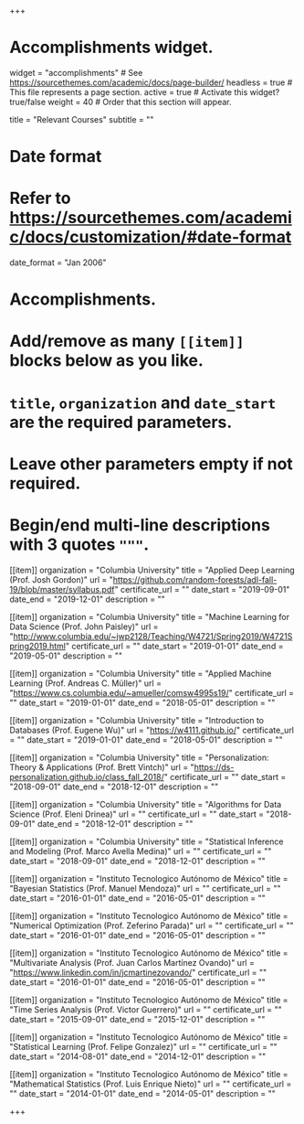 +++
# Accomplishments widget.
widget = "accomplishments"  # See https://sourcethemes.com/academic/docs/page-builder/
headless = true  # This file represents a page section.
active = true  # Activate this widget? true/false
weight = 40  # Order that this section will appear.

title = "Relevant Courses"
subtitle = ""

# Date format
#   Refer to https://sourcethemes.com/academic/docs/customization/#date-format
date_format = "Jan 2006"

# Accomplishments.
#   Add/remove as many `[[item]]` blocks below as you like.
#   `title`, `organization` and `date_start` are the required parameters.
#   Leave other parameters empty if not required.
#   Begin/end multi-line descriptions with 3 quotes `"""`.

[[item]]
  organization = "Columbia University"
  title = "Applied Deep Learning (Prof. Josh Gordon)"
  url = "https://github.com/random-forests/adl-fall-19/blob/master/syllabus.pdf"
  certificate_url = ""
  date_start = "2019-09-01"
  date_end = "2019-12-01"
  description = ""

[[item]]
  organization = "Columbia University"
  title = "Machine Learning for Data Science (Prof. John Paisley)"
  url = "http://www.columbia.edu/~jwp2128/Teaching/W4721/Spring2019/W4721Spring2019.html"
  certificate_url = ""
  date_start = "2019-01-01"
  date_end = "2019-05-01"
  description = ""

[[item]]
  organization = "Columbia University"
  title = "Applied Machine Learning (Prof. Andreas C. Müller)"
  url = "https://www.cs.columbia.edu/~amueller/comsw4995s19/"
  certificate_url = ""
  date_start = "2019-01-01"
  date_end = "2018-05-01"
  description = ""

[[item]]
  organization = "Columbia University"
  title = "Introduction to Databases (Prof. Eugene Wu)"
  url = "https://w4111.github.io/"
  certificate_url = ""
  date_start = "2019-01-01"
  date_end = "2018-05-01"
  description = ""

[[item]]
  organization = "Columbia University"
  title = "Personalization: Theory & Applications (Prof. Brett Vintch)"
  url = "https://ds-personalization.github.io/class_fall_2018/"
  certificate_url = ""
  date_start = "2018-09-01"
  date_end = "2018-12-01"
  description = ""

[[item]]
  organization = "Columbia University"
  title = "Algorithms for Data Science (Prof. Eleni Drinea)"
  url = ""
  certificate_url = ""
  date_start = "2018-09-01"
  date_end = "2018-12-01"
  description = ""

[[item]]
  organization = "Columbia University"
  title = "Statistical Inference and Modeling (Prof. Marco Avella Medina)"
  url = ""
  certificate_url = ""
  date_start = "2018-09-01"
  date_end = "2018-12-01"
  description = ""

[[item]]
  organization = "Instituto Tecnologico Autónomo de México"
  title = "Bayesian Statistics (Prof. Manuel Mendoza)"
  url = ""
  certificate_url = ""
  date_start = "2016-01-01"
  date_end = "2016-05-01"
  description = ""

[[item]]
  organization = "Instituto Tecnologico Autónomo de México"
  title = "Numerical Optimization (Prof. Zeferino Parada)"
  url = ""
  certificate_url = ""
  date_start = "2016-01-01"
  date_end = "2016-05-01"
  description = ""

[[item]]
  organization = "Instituto Tecnologico Autónomo de México"
  title = "Multivariate Analysis (Prof. Juan Carlos Martínez Ovando)"
  url = "https://www.linkedin.com/in/jcmartinezovando/"
  certificate_url = ""
  date_start = "2016-01-01"
  date_end = "2016-05-01"
  description = ""

[[item]]
  organization = "Instituto Tecnologico Autónomo de México"
  title = "Time Series Analysis (Prof. Victor Guerrero)"
  url = ""
  certificate_url = ""
  date_start = "2015-09-01"
  date_end = "2015-12-01"
  description = ""

[[item]]
  organization = "Instituto Tecnologico Autónomo de México"
  title = "Statistical Learning (Prof. Felipe Gonzalez)"
  url = ""
  certificate_url = ""
  date_start = "2014-08-01"
  date_end = "2014-12-01"
  description = ""

[[item]]
  organization = "Instituto Tecnologico Autónomo de México"
  title = "Mathematical Statistics (Prof. Luis Enrique Nieto)"
  url = ""
  certificate_url = ""
  date_start = "2014-01-01"
  date_end = "2014-05-01"
  description = ""

+++
